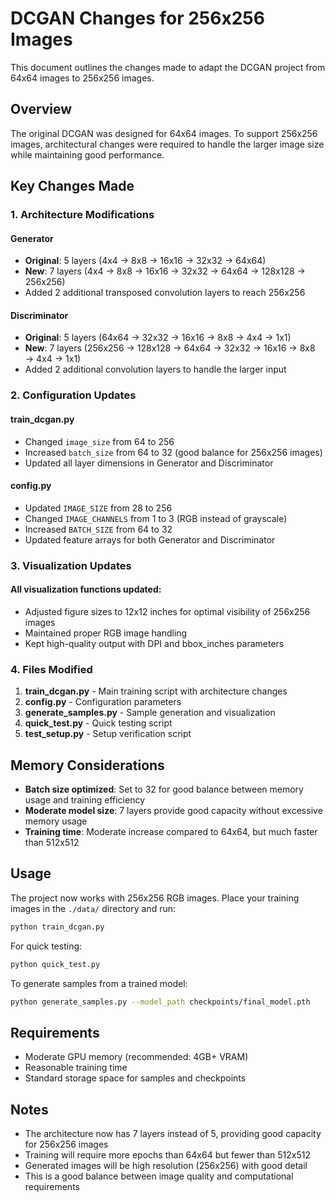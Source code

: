 # DCGAN Changes for 256x256 Images

This document outlines the changes made to adapt the DCGAN project from 64x64 images to 256x256 images.

## Overview

The original DCGAN was designed for 64x64 images. To support 256x256 images, architectural changes were required to handle the larger image size while maintaining good performance.

## Key Changes Made

### 1. Architecture Modifications

#### Generator
- **Original**: 5 layers (4x4 → 8x8 → 16x16 → 32x32 → 64x64)
- **New**: 7 layers (4x4 → 8x8 → 16x16 → 32x32 → 64x64 → 128x128 → 256x256)
- Added 2 additional transposed convolution layers to reach 256x256

#### Discriminator
- **Original**: 5 layers (64x64 → 32x32 → 16x16 → 8x8 → 4x4 → 1x1)
- **New**: 7 layers (256x256 → 128x128 → 64x64 → 32x32 → 16x16 → 8x8 → 4x4 → 1x1)
- Added 2 additional convolution layers to handle the larger input

### 2. Configuration Updates

#### train_dcgan.py
- Changed `image_size` from 64 to 256
- Increased `batch_size` from 64 to 32 (good balance for 256x256 images)
- Updated all layer dimensions in Generator and Discriminator

#### config.py
- Updated `IMAGE_SIZE` from 28 to 256
- Changed `IMAGE_CHANNELS` from 1 to 3 (RGB instead of grayscale)
- Increased `BATCH_SIZE` from 64 to 32
- Updated feature arrays for both Generator and Discriminator

### 3. Visualization Updates

#### All visualization functions updated:
- Adjusted figure sizes to 12x12 inches for optimal visibility of 256x256 images
- Maintained proper RGB image handling
- Kept high-quality output with DPI and bbox_inches parameters

### 4. Files Modified

1. **train_dcgan.py** - Main training script with architecture changes
2. **config.py** - Configuration parameters
3. **generate_samples.py** - Sample generation and visualization
4. **quick_test.py** - Quick testing script
5. **test_setup.py** - Setup verification script

## Memory Considerations

- **Batch size optimized**: Set to 32 for good balance between memory usage and training efficiency
- **Moderate model size**: 7 layers provide good capacity without excessive memory usage
- **Training time**: Moderate increase compared to 64x64, but much faster than 512x512

## Usage

The project now works with 256x256 RGB images. Place your training images in the `./data/` directory and run:

```bash
python train_dcgan.py
```

For quick testing:
```bash
python quick_test.py
```

To generate samples from a trained model:
```bash
python generate_samples.py --model_path checkpoints/final_model.pth
```

## Requirements

- Moderate GPU memory (recommended: 4GB+ VRAM)
- Reasonable training time
- Standard storage space for samples and checkpoints

## Notes

- The architecture now has 7 layers instead of 5, providing good capacity for 256x256 images
- Training will require more epochs than 64x64 but fewer than 512x512
- Generated images will be high resolution (256x256) with good detail
- This is a good balance between image quality and computational requirements 